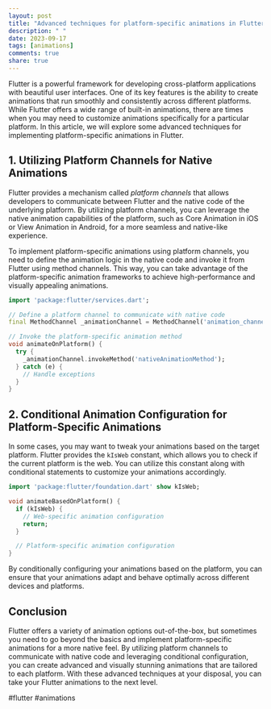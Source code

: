 ```yaml
---
layout: post
title: "Advanced techniques for platform-specific animations in Flutter."
description: " "
date: 2023-09-17
tags: [animations]
comments: true
share: true
---
```


Flutter is a powerful framework for developing cross-platform applications with beautiful user interfaces. One of its key features is the ability to create animations that run smoothly and consistently across different platforms. While Flutter offers a wide range of built-in animations, there are times when you may need to customize animations specifically for a particular platform. In this article, we will explore some advanced techniques for implementing platform-specific animations in Flutter.

## 1. Utilizing Platform Channels for Native Animations

Flutter provides a mechanism called *platform channels* that allows developers to communicate between Flutter and the native code of the underlying platform. By utilizing platform channels, you can leverage the native animation capabilities of the platform, such as Core Animation in iOS or View Animation in Android, for a more seamless and native-like experience.

To implement platform-specific animations using platform channels, you need to define the animation logic in the native code and invoke it from Flutter using method channels. This way, you can take advantage of the platform-specific animation frameworks to achieve high-performance and visually appealing animations.

```dart
import 'package:flutter/services.dart';

// Define a platform channel to communicate with native code
final MethodChannel _animationChannel = MethodChannel('animation_channel');

// Invoke the platform-specific animation method
void animateOnPlatform() {
  try {
    _animationChannel.invokeMethod('nativeAnimationMethod');
  } catch (e) {
    // Handle exceptions
  }
}
```

## 2. Conditional Animation Configuration for Platform-Specific Animations

In some cases, you may want to tweak your animations based on the target platform. Flutter provides the `kIsWeb` constant, which allows you to check if the current platform is the web. You can utilize this constant along with conditional statements to customize your animations accordingly.

```dart
import 'package:flutter/foundation.dart' show kIsWeb;

void animateBasedOnPlatform() {
  if (kIsWeb) {
    // Web-specific animation configuration
    return;
  }

  // Platform-specific animation configuration
}
```

By conditionally configuring your animations based on the platform, you can ensure that your animations adapt and behave optimally across different devices and platforms.

## Conclusion

Flutter offers a variety of animation options out-of-the-box, but sometimes you need to go beyond the basics and implement platform-specific animations for a more native feel. By utilizing platform channels to communicate with native code and leveraging conditional configuration, you can create advanced and visually stunning animations that are tailored to each platform. With these advanced techniques at your disposal, you can take your Flutter animations to the next level.

#flutter #animations